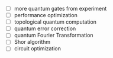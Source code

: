 - [ ] more quantum gates from experiment
- [ ] performance optimization
- [ ] topological quantum computation
- [ ] quantum error correction
- [ ] quantum Fourier Transformation
- [ ] Shor algorithm
- [ ] circuit optimization
